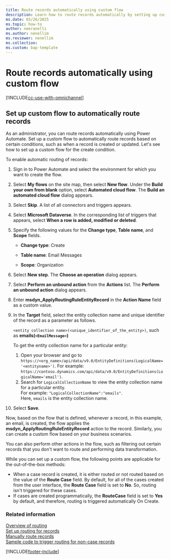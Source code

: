 ```yaml
---
title: Route records automatically using custom flow
description: Learn how to route records automatically by setting up custom flow in Dynamics 365 Customer Service and Omnichannel for Customer Service.
ms.date: 03/26/2025
ms.topic: how-to
author: neeranelli
ms.author: nenellim
ms.reviewer: nenellim
ms.collection:
ms.custom: bap-template
---
```


# Route records automatically using custom flow

[!INCLUDE[cc-use-with-omnichannel](../../includes/cc-use-with-omnichannel.md)]

## Set up custom flow to automatically route records

As an administrator, you can route records automatically using Power Automate. Set up a custom flow to automatically route records based on certain conditions, such as when a record is created or updated. Let's see how to set up a custom flow for the create condition.

To enable automatic routing of records:

1. Sign in to Power Automate and select the environment for which you want to create the flow.

1. Select **My flows** on the site map, then select **New flow**. Under the **Build your own from blank** option, select **Automated cloud flow**.
    The **Build an automated cloud flow** dialog appears.

1. Select **Skip**. A list of all connectors and triggers appears.

1. Select **Microsoft Dataverse**. In the corresponding list of triggers that appears, select **When a row is added, modified or deleted**.

1. Specify the following values for the **Change type**, **Table name**, and **Scope** fields.
 
    - **Change type**: Create
 
    - **Table name**: Email Messages

    - **Scope**: Organization

1. Select **New step**. The **Choose an operation** dialog appears.

1. Select **Perform an unbound action** from the **Actions** list. The **Perform an unbound action** dialog appears.

1. Enter **msdyn_ApplyRoutingRuleEntityRecord** in the **Action Name** field as a custom value.

1. In the **Target** field, select the entity collection name and unique identifier of the record as a parameter as follows.

    `<entity collection name>(<unique_identifier_of_the_entity>)`, such as **emails(`<EmailMessage>`)**

    To get the entity collection name for a particular entity:
    1. Open your browser and go to `https://<org_name>/api/data/v9.0/EntityDefinitions(LogicalName='<entityname>')`.
    For example: `https://contoso.dynamics.com/api/data/v9.0/EntityDefinitions(LogicalName='email')`.
    1. Search for `LogicalCollectionName` to view the entity collection name for a particular entity. <br>
    For example: `"LogicalCollectionName":"emails"`.<br>
    Here, `emails` is the entity collection name.

1. Select **Save**.

Now, based on the flow that is defined, whenever a record, in this example, an email, is created, the flow applies the **msdyn_ApplyRoutingRuleEntityRecord** action to the record. Similarly, you can create a custom flow based on your business scenarios. 

You can also perform other actions in the flow, such as filtering out certain records that you don't want to route and performing data transformation.

While you can set up a custom flow, the following points are applicable for the out-of-the-box methods:

- When a case record is created, it is either routed or not routed based on the value of the **Route Case** field. By default, for all of the cases created from the user interface, the **Route Case** field is set to **No**. So, routing isn't triggered for these cases. 
- If cases are created programmatically, the **RouteCase** field is set to **Yes** by default, and therefore, routing is triggered automatically On Create.

### Related information

[Overview of routing](overview-unified-routing.md)  
[Set up routing for records](set-up-record-routing.md)  
[Manually route records](../use/routing-trigger.md)  
[Sample code to trigger routing for non-case records](../develop/trigger-routing-non-case-records.md)  

[!INCLUDE[footer-include](../../includes/footer-banner.md)]  
